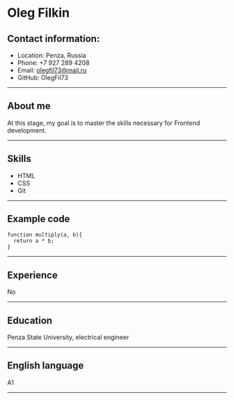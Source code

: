 # Oleg Filkin

## Contact information:
* Location: Penza, Russia
* Phone: +7 927 289 4208
* Email: olegfil73@mail.ru
* GitHub: OlegFil73
***
## About me
At this stage, my goal is to master the skills necessary for Frontend development.
***
## Skills
* HTML
* CSS
* Git
***

## Example code
```
function multiply(a, b){
  return a * b;
}
```
***

## Experience
No
***

## Education
Penza State University, electrical engineer
***

## English language
A1
***